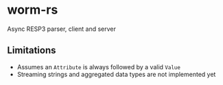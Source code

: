 # worm-rs

Async RESP3 parser, client and server

## Limitations
- Assumes an `Attribute` is always followed by a valid `Value`
- Streaming strings and aggregated data types are not implemented yet
